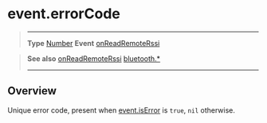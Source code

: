 # event.errorCode

> --------------------- ------------------------------------------------------------------------------------------
> __Type__              [Number](https://docs.coronalabs.com/api/type/Number.html)
> __Event__             [onReadRemoteRssi](/plugin/bluetooth/type/Gatt/event/onReadRemoteRssi/index.md)


> __See also__          [onReadRemoteRssi](/plugin/bluetooth/type/Gatt/event/onReadRemoteRssi/index.md)
>						[bluetooth.*](/plugin/bluetooth/index.md)
> --------------------- ------------------------------------------------------------------------------------------

## Overview

Unique error code, present when [event.isError](/plugin/bluetooth/type/Gatt/event/onReadRemoteRssi/isError.md) is `true`, `nil` otherwise.